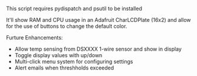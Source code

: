 This script requires pydispatch and psutil to be installed

It'll show RAM and CPU usage in an Adafruit CharLCDPlate (16x2) and allow for the use of buttons to change the default color.

Furture Enhancements:
- Allow temp sensing from DSXXXX 1-wire sensor and show in display
- Toggle display values with up/down
- Multi-click menu system for configuring settings
- Alert emails when threshholds exceeded

